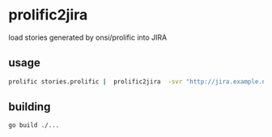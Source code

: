 # prolific2jira
load stories generated by onsi/prolific into JIRA
## usage
```bash
prolific stories.prolific |  prolific2jira  -svr "http://jira.example.net" -user "user" -pass "NotAPassword1" -prj "PROJ"
```
## building
```bash
go build ./...
```
